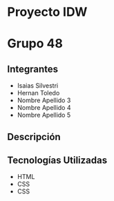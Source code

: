 # Proyecto IDW 
# Grupo 48

## Integrantes
- Isaias Silvestri
- Hernan Toledo
- Nombre Apellido 3
- Nombre Apellido 4
- Nombre Apellido 5

## Descripción


## Tecnologías Utilizadas
- HTML
- CSS
- CSS

